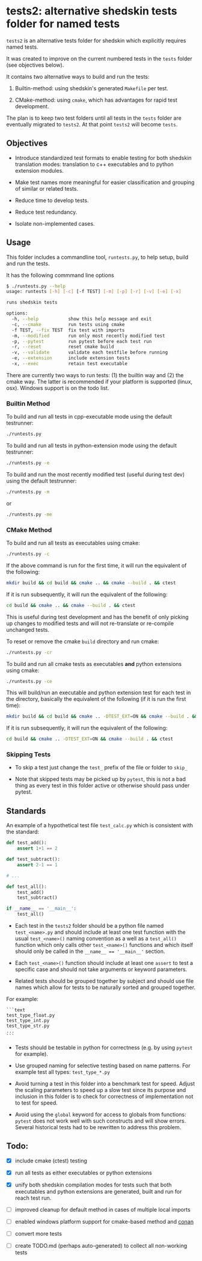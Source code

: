 # tests2: alternative shedskin tests folder for named tests

`tests2` is an alternative tests folder for shedskin which explicitly requires named tests.

It was created to improve on the current numbered tests in the `tests` folder (see objectives below).

It contains two alternative ways to build and run the tests:

1. Builtin-method: using shedskin's generated `Makefile` per test.

2. CMake-method: using `cmake`, which has advantages for rapid test development.

The plan is to keep two test folders until all tests in the `tests` folder are eventually migrated to `tests2`. At that point `tests2` will become `tests`.


## Objectives

-  Introduce standardized test formats to enable testing for both shedskin translation modes: translation to c++ executables and to python extension modules.

- Make test names more meaningful for easier classification and grouping of similar or related tests.

- Reduce time to develop tests.

- Reduce test redundancy.

- Isolate non-implemented cases.


## Usage

This folder includes a commandline tool, `runtests.py`, to help setup, build and run the tests.

It has the following commmand line options

```bash
$ ./runtests.py --help
usage: runtests [-h] [-c] [-f TEST] [-m] [-p] [-r] [-v] [-e] [-x]

runs shedskin tests

options:
  -h, --help           show this help message and exit
  -c, --cmake          run tests using cmake
  -f TEST, --fix TEST  fix test with imports
  -m, --modified       run only most recently modified test
  -p, --pytest         run pytest before each test run
  -r, --reset          reset cmake build
  -v, --validate       validate each testfile before running
  -e, --extension      include extension tests
  -x, --exec           retain test executable
```

There are currently two ways to run tests: (1) the builtin way and (2) the cmake way. The latter is recommended if your platform is supported (linux, osx). Windows support is on the todo list.

### Builtin Method

To build and run all tests in cpp-executable mode using the default testrunner:

```bash
./runtests.py
```

To build and run all tests in python-extension mode using the default testrunner:

```bash
./runtests.py -e
```


To build and run the most recently modified test (useful during test dev) using the default testrunner:

```bash
./runtests.py -m
```

or

```bash
./runtests.py -me
```

### CMake Method

To build and run all tests as executables using cmake:

```bash
./runtests.py -c
```

If the above command is run for the first time, it will run the equivalent of the following:

```bash
mkdir build && cd build && cmake .. && cmake --build . && ctest
```

If it is run subsequently, it will run the equivalent of the following:

```bash
cd build && cmake .. && cmake --build . && ctest
```

This is useful during test development and has the benefit of only picking up changes to modified tests and will not re-translate or re-compile unchanged tests.

To reset or remove the cmake `build` directory and run cmake:

```bash
./runtests.py -cr
```

To build and run all cmake tests as executables **and** python extensions using cmake:

```bash
./runtests.py -ce
```

This will build/run an executable and python extension test for each test in the directory, basically the equivalent of the following (if it is run the first time):

```bash
mkdir build && cd build && cmake .. -DTEST_EXT=ON && cmake --build . && ctest
```

If it is run subsequently, it will run the equivalent of the following:

```bash
cd build && cmake .. -DTEST_EXT=ON && cmake --build . && ctest
```

### Skipping Tests

- To skip a test just change the `test_` prefix of the file or folder to `skip_`

- Note that skipped tests may be picked up by `pytest`, this is not a bad thing as every test in this folder active or otherwise should pass under pytest.


## Standards

An example of a hypothetical test file `test_calc.py` which is consistent with the standard:

```python
def test_add():
    assert 1+1 == 2

def test_subtract():
    assert 2-1 == 1

# ...

def test_all():
    test_add()
    test_subtract()

if __name__ == '__main__':
    test_all()
````

- Each test in the `tests2` folder should be a python file named `test_<name>.py` and should include at least one test function with the usual `test_<name>()` naming convention as a well as a `test_all()` function which only calls other `test_<name>()` functions and which itself should only be called in the `__name__ == '__main__'` section. 

- Each `test_<name>()` function should include at least one `assert` to test a specific case and should not take arguments or keyword parameters.

- Related tests should be grouped together by subject and should use file names which allow for tests to be naturally sorted and grouped together.

For example:

	```text
	test_type_float.py
	test_type_int.py
	test_type_str.py
	...
	```


- Tests should be testable in python for correctness (e.g. by using `pytest` for example).

- Use grouped naming for selective testing based on name patterns. For example test all types: `test_type_*.py`

- Avoid turning a test in this folder into a benchmark test for speed. Adjust the scaling parameters to speed up a slow test since its purpose and inclusion in this folder is to check for correctness of implementation not to test for speed.

- Avoid using the `global` keyword for access to globals from functions: `pytest` does not work well with such constructs and will show errors. Several historical tests had to be rewritten to address this problem.


## Todo:

- [x] include cmake (ctest) testing
- [x] run all tests as either executables or python extensions
- [x] unify both shedskin compilation modes for tests such that both executables and python extensions are generated, built and run for reach test run.
- [ ] improved cleanup for default method in cases of multiple local imports
- [ ] enabled windows platform support for cmake-based method and [conan](https://conan.io)
- [ ] convert more tests
- [ ] create TODO.md (perhaps auto-generated) to collect all non-working tests


